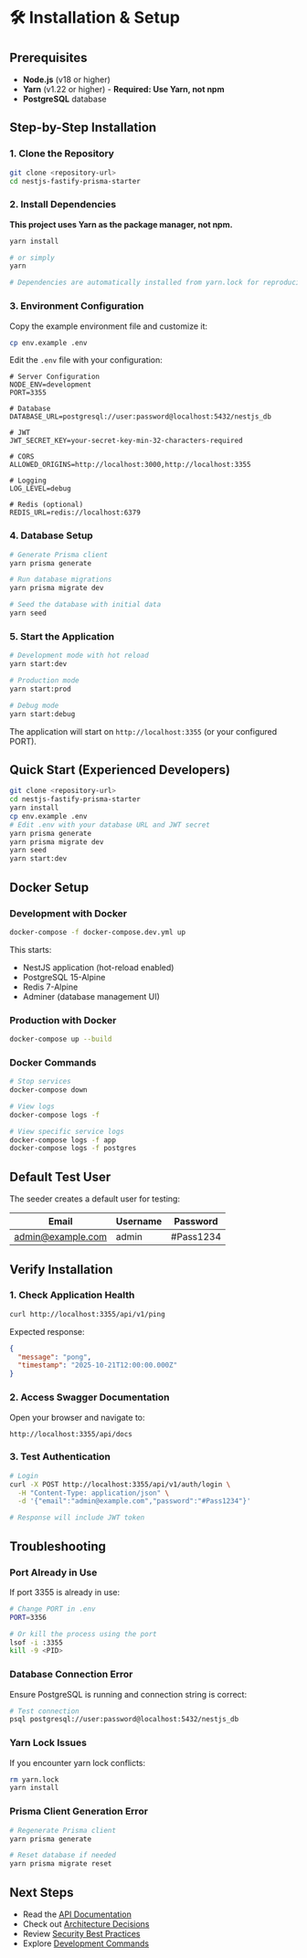 # 🛠️ Installation & Setup

## Prerequisites

- **Node.js** (v18 or higher)
- **Yarn** (v1.22 or higher) - **Required: Use Yarn, not npm**
- **PostgreSQL** database

## Step-by-Step Installation

### 1. Clone the Repository

```bash
git clone <repository-url>
cd nestjs-fastify-prisma-starter
```

### 2. Install Dependencies

**This project uses Yarn as the package manager, not npm.**

```bash
yarn install

# or simply
yarn

# Dependencies are automatically installed from yarn.lock for reproducible builds
```

### 3. Environment Configuration

Copy the example environment file and customize it:

```bash
cp env.example .env
```

Edit the `.env` file with your configuration:

```env
# Server Configuration
NODE_ENV=development
PORT=3355

# Database
DATABASE_URL=postgresql://user:password@localhost:5432/nestjs_db

# JWT
JWT_SECRET_KEY=your-secret-key-min-32-characters-required

# CORS
ALLOWED_ORIGINS=http://localhost:3000,http://localhost:3355

# Logging
LOG_LEVEL=debug

# Redis (optional)
REDIS_URL=redis://localhost:6379
```

### 4. Database Setup

```bash
# Generate Prisma client
yarn prisma generate

# Run database migrations
yarn prisma migrate dev

# Seed the database with initial data
yarn seed
```

### 5. Start the Application

```bash
# Development mode with hot reload
yarn start:dev

# Production mode
yarn start:prod

# Debug mode
yarn start:debug
```

The application will start on `http://localhost:3355` (or your configured PORT).

## Quick Start (Experienced Developers)

```bash
git clone <repository-url>
cd nestjs-fastify-prisma-starter
yarn install
cp env.example .env
# Edit .env with your database URL and JWT secret
yarn prisma generate
yarn prisma migrate dev
yarn seed
yarn start:dev
```

## Docker Setup

### Development with Docker

```bash
docker-compose -f docker-compose.dev.yml up
```

This starts:
- NestJS application (hot-reload enabled)
- PostgreSQL 15-Alpine
- Redis 7-Alpine
- Adminer (database management UI)

### Production with Docker

```bash
docker-compose up --build
```

### Docker Commands

```bash
# Stop services
docker-compose down

# View logs
docker-compose logs -f

# View specific service logs
docker-compose logs -f app
docker-compose logs -f postgres
```

## Default Test User

The seeder creates a default user for testing:

| Email            | Username | Password  |
| ---------------- | -------- | --------- |
| admin@example.com | admin    | #Pass1234 |

## Verify Installation

### 1. Check Application Health

```bash
curl http://localhost:3355/api/v1/ping
```

Expected response:
```json
{
  "message": "pong",
  "timestamp": "2025-10-21T12:00:00.000Z"
}
```

### 2. Access Swagger Documentation

Open your browser and navigate to:
```
http://localhost:3355/api/docs
```

### 3. Test Authentication

```bash
# Login
curl -X POST http://localhost:3355/api/v1/auth/login \
  -H "Content-Type: application/json" \
  -d '{"email":"admin@example.com","password":"#Pass1234"}'

# Response will include JWT token
```

## Troubleshooting

### Port Already in Use

If port 3355 is already in use:

```bash
# Change PORT in .env
PORT=3356

# Or kill the process using the port
lsof -i :3355
kill -9 <PID>
```

### Database Connection Error

Ensure PostgreSQL is running and connection string is correct:

```bash
# Test connection
psql postgresql://user:password@localhost:5432/nestjs_db
```

### Yarn Lock Issues

If you encounter yarn lock conflicts:

```bash
rm yarn.lock
yarn install
```

### Prisma Client Generation Error

```bash
# Regenerate Prisma client
yarn prisma generate

# Reset database if needed
yarn prisma migrate reset
```

## Next Steps

- Read the [API Documentation](./03-api-documentation.md)
- Check out [Architecture Decisions](./04-architecture.md)
- Review [Security Best Practices](./05-security.md)
- Explore [Development Commands](./06-development-commands.md)
